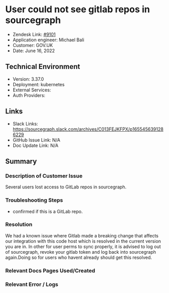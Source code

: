 
# User could not see gitlab repos in sourcegraph <!-- Ticket Title  Hint: include keywords to make it searchable -->

- Zendesk Link: [#9101](https://sourcegraph.zendesk.com/agent/tickets/9101)
- Application engineer: Michael Bali
- Customer: GOV.UK <!-- Redact if this contains personally identifying information -->
- Date: June 16, 2022

<!-- Data populated from integration, speak to Ben Gordon or Michael Bali if not working -->
<!-- During Internal team trial, fill missing data manually (we are waiting for all data to sync) -->

## Technical Environment
- Version: 3.37.0​
- Deployment: kubernetes
- External Services:
- Auth Providers:


## Links
<!-- Data for application engineer manual entry -->
- Slack Links: https://sourcegraph.slack.com/archives/C013FEJKFPX/p1655456391286229
- GitHub Issue Link: N/A
- Doc Update Link: N/A

## Summary
### Description of Customer Issue
Several users lost access to GitLab repos in sourcegraph.

### Troubleshooting Steps
- confirmed if this is a GitLab repo.

### Resolution
We had a known issue where Gitlab made a breaking change that affects our integration with this code host which is resolved in the current version you are in. In other for user perms to sync properly, it is advised to log out of sourcegraph, revoke your gitlab token and log back into sourcegraph again.Doing so for users who havent already should get this resolved.

### Relevant Docs Pages Used/Created

### Relevant Error / Logs
<!-- Please redact keys, tokens, and personal identifying information -->


<!-- Once complete, upload a copy to https://github.com/sourcegraph/support-tools-internal/tree/main/resolved-tickets as a .md file -->
<!-- Name the file 9101.md -->
